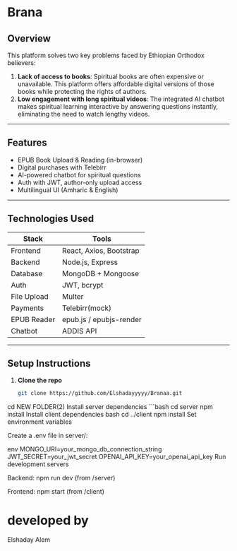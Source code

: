 # Brana

## Overview
This platform solves two key problems faced by Ethiopian Orthodox believers:

1. **Lack of access to books**: Spiritual books are often expensive or unavailable. This platform offers affordable digital versions of those books while protecting the rights of authors.
2. **Low engagement with long spiritual videos**: The integrated AI chatbot makes spiritual learning interactive by answering questions instantly, eliminating the need to watch lengthy videos.

---

## Features

-  EPUB Book Upload & Reading (in-browser)
-  Digital purchases with Telebirr
-  AI-powered chatbot for spiritual questions
- Auth with JWT, author-only upload access
-  Multilingual UI (Amharic & English)

---

## Technologies Used

| Stack      | Tools                     |
|------------|---------------------------|
| Frontend   | React, Axios, Bootstrap   |
| Backend    | Node.js, Express          |
| Database   | MongoDB + Mongoose        |
| Auth       | JWT, bcrypt               |
| File Upload| Multer                    |
| Payments   | Telebirr(mock)            |
| EPUB Reader| epub.js / epubjs-render   |
| Chatbot    | ADDIS API |

---

## Setup Instructions

1. **Clone the repo**
   ```bash
   git clone https://github.com/Elshadayyyyy/Branaa.git
cd NEW FOLDER(2)
   Install server dependencies
    ```bash
cd server
npm install
Install client dependencies
bash
cd ../client
npm install
Set environment variables

Create a .env file in server/:

env
MONGO_URI=your_mongo_db_connection_string
JWT_SECRET=your_jwt_secret
OPENAI_API_KEY=your_openai_api_key
Run development servers

Backend: npm run dev (from /server)

Frontend: npm start (from /client)




# developed by
Elshaday Alem

